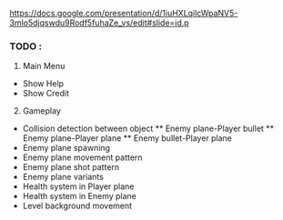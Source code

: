 https://docs.google.com/presentation/d/1iuHXLqilcWpaNV5-3mlo5djqswdu9Rodf5fuhaZe_vs/edit#slide=id.p

### TODO :
1. Main Menu
* Show Help
* Show Credit
2. Gameplay
* Collision detection between object
** Enemy plane-Player bullet
** Enemy plane-Player plane
** Enemy bullet-Player plane
* Enemy plane spawning
* Enemy plane movement pattern
* Enemy plane shot pattern
* Enemy plane variants
* Health system in Player plane
* Health system in Enemy plane
* Level background movement
